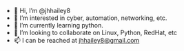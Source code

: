 - 👋 Hi, I’m @jhhailey8
- 👀 I’m interested in cyber, automation, networking, etc.
- 🌱 I’m currently learning python.
- 💞️ I’m looking to collaborate on Linux, Python, RedHat, etc
- 📫 I can be reached at jhhailey8@gmail.com

<!---
jhhailey8/jhhailey8 is a ✨ special ✨ repository because its `README.md` (this file) appears on your GitHub profile.
You can click the Preview link to take a look at your changes.
--->
